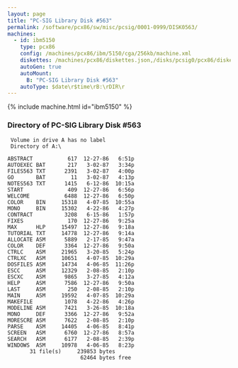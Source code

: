 ```yaml
---
layout: page
title: "PC-SIG Library Disk #563"
permalink: /software/pcx86/sw/misc/pcsig/0001-0999/DISK0563/
machines:
  - id: ibm5150
    type: pcx86
    config: /machines/pcx86/ibm/5150/cga/256kb/machine.xml
    diskettes: /machines/pcx86/diskettes.json,/disks/pcsig0/pcx86/diskettes.json
    autoGen: true
    autoMount:
      B: "PC-SIG Library Disk #563"
    autoType: $date\r$time\rB:\rDIR\r
---
```


{% include machine.html id="ibm5150" %}

### Directory of PC-SIG Library Disk #563

     Volume in drive A has no label
     Directory of A:\

    ABSTRACT           617  12-27-86   6:51p
    AUTOEXEC BAT       217   3-02-87   3:34p
    FILES563 TXT      2391   3-02-87   4:00p
    GO       BAT        11   3-02-87   4:13p
    NOTES563 TXT      1415   6-12-86  10:15a
    START              409  12-27-86   6:56p
    WELCOME           6488  12-27-86   6:50p
    COLOR    BIN     15318   4-07-85  10:55a
    MONO     BIN     15302   4-22-86   4:27p
    CONTRACT          3208   6-15-86   1:57p
    FIXES              170  12-27-86   9:25a
    MAX      HLP     15497  12-27-86   9:18a
    TUTORIAL TXT     14778  12-27-86   9:14a
    ALLOCATE ASM      5889   2-17-85   9:47a
    COLOR    DEF      3364  12-27-86   9:50a
    CTRLC    ASM     21965   3-20-85   5:24p
    CTRLXC   ASM     10651   4-07-85  10:29a
    DOSFILES ASM     14734   4-06-85  11:26p
    ESCC     ASM     12329   2-08-85   2:10p
    ESCXC    ASM      9865   3-27-85   4:12a
    HELP     ASM      7586  12-27-86   9:50a
    LAST     ASM       250   2-08-85   2:10p
    MAIN     ASM     19592   4-07-85  10:29a
    MAKEFILE          1078   4-22-86   4:26p
    MODELINE ASM      7421   3-26-85  10:18a
    MONO     DEF      3366  12-27-86   9:52a
    MORESCRE ASM      7622   2-08-85   2:10p
    PARSE    ASM     14405   4-06-85   8:41p
    SCREEN   ASM      6760  12-27-86   8:57a
    SEARCH   ASM      6177   2-08-85   2:39p
    WINDOWS  ASM     10978   4-06-85   8:23p
           31 file(s)     239853 bytes
                           62464 bytes free
